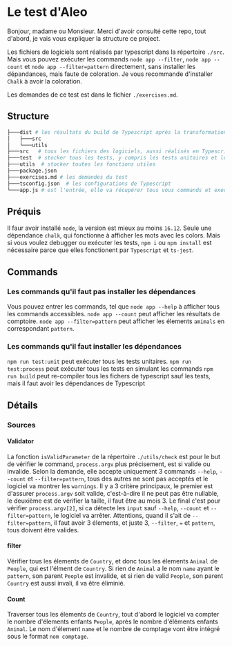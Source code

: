 # Le test d'Aleo

Bonjour, madame ou Monsieur. Merci d'avoir consulté cette repo, tout d'abord, je vais vous expliquer la structure ce project.

Les fichiers de logiciels sont réalisés par typescript dans la répertoire `./src`. Mais vous pouvez exécuter les commands `node app --filter`, `node app --count` et `node app --filter=pattern` directement, sans installer les dépandances, mais faute de coloration. Je vous recommande d'installer `Chalk` à avoir la coloration.

Les demandes de ce test est dans le fichier `./exercises.md`.

## Structure

```bash
├───dist # les résultats du build de Typescript après la transformation
│   ├───src
│   └───utils
├───src   # tous les fichiers des logiciels, aussi réalisés en Typescript
├───test  # stocker tous les tests, y compris les tests unitaires et les tests en simaulant les        commands de command-line. Toutes les fichiers sont réalisés en Typescript
├───utils  # stocker toutes les fonctions utiles
├───package.json
├───exercises.md # les demandes du test
├───tsconfig.json  # les configurations de Typescript
└───app.js # est l'entrée, elle va récupérer tous vous commands et executer
```

## Préquis

Il faur avoir installé `node`, la version est mieux au moins `16.12`.
Seule une dépendance `chalk`, qui fonctionne à afficher les mots avec les colors.
Mais si vous voulez debugger ou exécuter les tests, `npm i` ou `npm install` est nécessaire parce que elles fonctionent par `Typescript` et `ts-jest`.

## Commands

### Les commands qu'il faut pas installer les dépendances

Vous pouvez entrer les commands, tel que `node app --help` à afficher tous les commands accessibles.
`node app --count` peut afficher les résultats de comptoire.
`node app --filter=pattern` peut afficher les élements `amimals` en correspondant `pattern`.

### Les commands qu'il faut installer les dépendances

`npm run test:unit` peut exécuter tous les tests unitaires.
`npm run test:process` peut exécuter tous les tests en simulant les commands
`npm run build` peut re-compiler tous les fichers de typescript sauf les tests, mais il faut avoir les dépendances de Typescript

## Détails

### Sources

#### Validator

La fonction `isValidParameter` de la répertoire `./utils/check` est pour le but de vérifier le command, `process.argv` plus précisement, est si valide ou invalide. Selon la demande, elle accepte uniquement 3 commands `--help`, `--count` et `--filter=pattern`, tous des autres ne sont pas acceptés et le logiciel va montrer les `warnings`. Il y a 3 critère principaux, le premier est d'assurer `process.argv` soit valide, c'est-à-dire il ne peut pas être nullable, le deuxième est de vérifier la taille, il faut être au mois 3. Le final c'est pour vérifier `process.argv[2]`, si ca détecte les `input` sauf `--help`, `--count` et `--filter=pattern`, le logiciel va arrêter. Attentions,  quand il s'ait de `--filter=pattern`, il faut avoir 3 élements, et juste 3, `--filter`, `=` et `pattern`, tous doivent être valides.

#### filter

Vérifier tous les élements de `Country`, et donc tous les élements `Animal` de `People`, qui est l'élment de `Country`. Si rien de `Animal` a le nom `name` ayant le `pattern`, son parent `People` est invalide, et si rien de valid `People`, son parent `Country` est aussi invali, il va être éliminié.

#### Count

Traverser tous les élements de `Country`, tout d'abord le logiciel va compter le nombre d'élements enfants `People`, après le nombre d'éléments enfants `Animal`. Le nom d'élement `name` et le nombre de comptage vont être intégré sous le format `nom comptage`.
